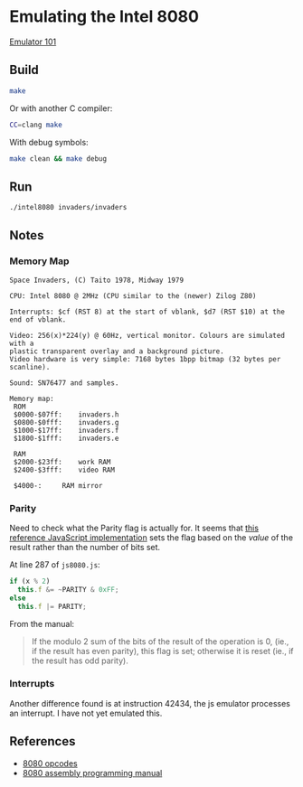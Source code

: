 # Emulating the Intel 8080

[Emulator 101](http://emulator101.com/)

## Build

```bash
make
```

Or with another C compiler:

```bash
CC=clang make
```

With debug symbols:

```bash
make clean && make debug
```

## Run

```bash
./intel8080 invaders/invaders
```

## Notes

### Memory Map

```plain
Space Invaders, (C) Taito 1978, Midway 1979    

CPU: Intel 8080 @ 2MHz (CPU similar to the (newer) Zilog Z80)    

Interrupts: $cf (RST 8) at the start of vblank, $d7 (RST $10) at the end of vblank.    

Video: 256(x)*224(y) @ 60Hz, vertical monitor. Colours are simulated with a    
plastic transparent overlay and a background picture.    
Video hardware is very simple: 7168 bytes 1bpp bitmap (32 bytes per scanline).    

Sound: SN76477 and samples.    

Memory map:    
 ROM    
 $0000-$07ff:    invaders.h    
 $0800-$0fff:    invaders.g    
 $1000-$17ff:    invaders.f    
 $1800-$1fff:    invaders.e    

 RAM    
 $2000-$23ff:    work RAM    
 $2400-$3fff:    video RAM    

 $4000-:     RAM mirror   
```

### Parity

Need to check what the Parity flag is actually for. It seems that [this reference JavaScript implementation](https://bluishcoder.co.nz/js8080/) sets the flag based on the _value_ of the result rather than the number of bits set.

At line 287 of `js8080.js`:

```js
if (x % 2)
  this.f &= ~PARITY & 0xFF;
else
  this.f |= PARITY;
```

From the manual:

> If the modulo 2 sum of the bits of the result of the operation is 0, (ie., if the result has even parity), this flag is set; otherwise it is reset (ie., if the result has odd parity).

### Interrupts

Another difference found is at instruction 42434, the js emulator processes an interrupt. I have not yet emulated this.

## References

* [8080 opcodes](http://www.emulator101.com/reference/8080-by-opcode.html)
* [8080 assembly programming manual](http://altairclone.com/downloads/manuals/8080%20Programmers%20Manual.pdf)

